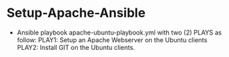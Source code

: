 # Setup-Apache-Ansible
- Ansible playbook apache-ubuntu-playbook.yml with two (2) PLAYS as follow:
PLAY1: Setup an Apache Webserver on the Ubuntu clients 
PLAY2: Install GIT on the Ubuntu clients.



